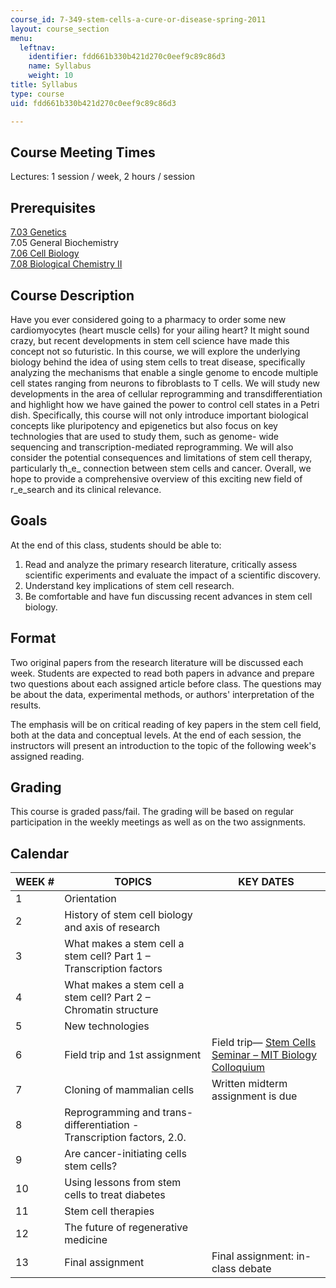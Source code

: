 ```yaml
---
course_id: 7-349-stem-cells-a-cure-or-disease-spring-2011
layout: course_section
menu:
  leftnav:
    identifier: fdd661b330b421d270c0eef9c89c86d3
    name: Syllabus
    weight: 10
title: Syllabus
type: course
uid: fdd661b330b421d270c0eef9c89c86d3

---
```


Course Meeting Times
--------------------

Lectures: 1 session / week, 2 hours / session

Prerequisites
-------------

[7.03 Genetics](/courses/7-03-genetics-fall-2004)  
7.05 General Biochemistry  
[7.06 Cell Biology](/courses/7-06-cell-biology-spring-2007)  
[7.08 Biological Chemistry II](/courses/5-08j-biological-chemistry-ii-spring-2004)

Course Description
------------------

Have you ever considered going to a pharmacy to order some new cardiomyocytes (heart muscle cells) for your ailing heart? It might sound crazy, but recent developments in stem cell science have made this concept not so futuristic. In this course, we will explore the underlying biology behind the idea of using stem cells to treat disease, specifically analyzing the mechanisms that enable a single genome to encode multiple cell states ranging from neurons to fibroblasts to T cells. We will study new developments in the area of cellular reprogramming and transdifferentiation and highlight how we have gained the power to control cell states in a Petri dish. Specifically, this course will not only introduce important biological concepts like pluripotency and epigenetics but also focus on key technologies that are used to study them, such as genome- wide sequencing and transcription-mediated reprogramming. We will also consider the potential consequences and limitations of stem cell therapy, particularly th_e_ connection between stem cells and cancer. Overall, we hope to provide a comprehensive overview of this exciting new field of r_e_search and its clinical relevance.

Goals
-----

At the end of this class, students should be able to:

1.  Read and analyze the primary research literature, critically assess scientific experiments and evaluate the impact of a scientific discovery.
2.  Understand key implications of stem cell research.
3.  Be comfortable and have fun discussing recent advances in stem cell biology.

Format
------

Two original papers from the research literature will be discussed each week. Students are expected to read both papers in advance and prepare two questions about each assigned article before class. The questions may be about the data, experimental methods, or authors' interpretation of the results.

The emphasis will be on critical reading of key papers in the stem cell field, both at the data and conceptual levels. At the end of each session, the instructors will present an introduction to the topic of the following week's assigned reading.

Grading
-------

This course is graded pass/fail. The grading will be based on regular participation in the weekly meetings as well as on the two assignments.

Calendar
--------

| WEEK # | TOPICS | KEY DATES |
| --- | --- | --- |
| 1 | Orientation | &nbsp; |
| 2 | History of stem cell biology and axis of research | &nbsp; |
| 3 | What makes a stem cell a stem cell? Part 1 – Transcription factors | &nbsp; |
| 4 | What makes a stem cell a stem cell? Part 2 – Chromatin structure | &nbsp; |
| 5 | New technologies | &nbsp; |
| 6 | Field trip and 1st assignment | Field trip— [Stem Cells Seminar – MIT Biology Colloquium](http://mit.edu/biology/www/biology/colloquium.html) |
| 7 | Cloning of mammalian cells | Written midterm assignment is due |
| 8 | Reprogramming and trans-differentiation - Transcription factors, 2.0. | &nbsp; |
| 9 | Are cancer-initiating cells stem cells? | &nbsp; |
| 10 | Using lessons from stem cells to treat diabetes | &nbsp; |
| 11 | Stem cell therapies | &nbsp; |
| 12 | The future of regenerative medicine | &nbsp; |
| 13 | Final assignment | Final assignment: in-class debate